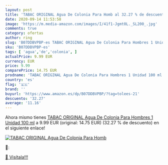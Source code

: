 ```yaml
---
layout: post
title: 'TABAC ORIGINAL Agua De Colonia Para Homb al 32.27 % de descuento'
date: 2020-09-14 11:53:58
image: 'https://m.media-amazon.com/images/I/41f1-Jgmt0L._SL200_.jpg'
comments: true
category: ofertas
author: ring
slug: 'B07DDBVPBP-es TABAC ORIGINAL Agua De Colonia Para Hombres 1 Unidad 100 ml'
sku: 'B07DDBVPBP-es'
tags: [ 'agua','de','colonia', ]
actualPrice: 9.99 EUR
currency: EUR
price: 9.99
comparePrice: 14.75 EUR
prodname: 'TABAC ORIGINAL Agua De Colonia Para Hombres 1 Unidad 100 ml'
country: 'es'
flag: '🇪🇸'
brand: ''
buyurl: 'https://www.amazon.es/dp/B07DDBVPBP/?tag=tolees-21'
descuento: '32.27'
average: '11.16'
---
```


Ahora mismo tienes [TABAC ORIGINAL Agua De Colonia Para Hombres 1 Unidad 100 ml](https://www.amazon.es/dp/B07DDBVPBP/?tag=tolees-21) a 9.99 EUR (original: 14.75 EUR) (32.27 %  de descuento) en el siguiente enlace!

[![TABAC ORIGINAL Agua De Colonia Para Homb](https://m.media-amazon.com/images/I/41f1-Jgmt0L._SL200_.jpg)](https://www.amazon.es/dp/B07DDBVPBP/?tag=tolees-21)

🔎:


[🛒 Visítala!!!](https://www.amazon.es/dp/B07DDBVPBP/?tag=tolees-21)
